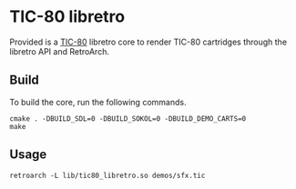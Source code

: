 # TIC-80 libretro

Provided is a [TIC-80](https://tic.computer) libretro core to render TIC-80 cartridges through the libretro API and RetroArch.

## Build

To build the core, run the following commands.

```
cmake . -DBUILD_SDL=0 -DBUILD_SOKOL=0 -DBUILD_DEMO_CARTS=0
make
```

## Usage

```
retroarch -L lib/tic80_libretro.so demos/sfx.tic
```
